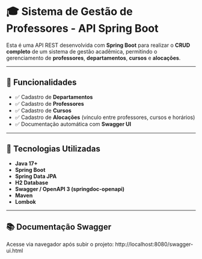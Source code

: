 # 🎓 Sistema de Gestão de Professores - API Spring Boot

Esta é uma API REST desenvolvida com **Spring Boot** para realizar o **CRUD completo** de um sistema de gestão acadêmica, permitindo o gerenciamento de **professores**, **departamentos**, **cursos** e **alocações**.

---

## 🚀 Funcionalidades

- ✅ Cadastro de **Departamentos**
- ✅ Cadastro de **Professores**
- ✅ Cadastro de **Cursos**
- ✅ Cadastro de **Alocações** (vínculo entre professores, cursos e horários)
- ✅ Documentação automática com **Swagger UI**

---

## 🧱 Tecnologias Utilizadas

- **Java 17+**
- **Spring Boot**
- **Spring Data JPA**
- **H2 Database**
- **Swagger / OpenAPI 3 (springdoc-openapi)**
- **Maven**
- **Lombok**

---

## 📚 Documentação Swagger

Acesse via navegador após subir o projeto: http://localhost:8080/swagger-ui.html






